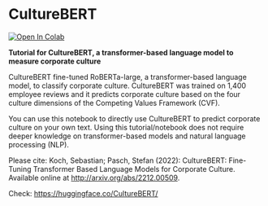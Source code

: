# CultureBERT
[![Open In Colab](https://colab.research.google.com/assets/colab-badge.svg)](https://githubtocolab.com/Stefan-Pasch/CultureBERT/blob/main/Tutorial_CultureBERT.ipynb)

**Tutorial for CultureBERT, a transformer-based language model to measure corporate culture**

CultureBERT fine-tuned RoBERTa-large, a transformer-based language model, to classify corporate culture. CultureBERT was trained on 1,400 employee reviews and it predicts corporate culture based on the four culture dimensions of the Competing Values Framework (CVF).

You can use this notebook to directly use CultureBERT to predict corporate culture on your own text. Using this tutorial/notebook does not require deeper knowledge on transformer-based models and natural language processing (NLP).  

Please cite: Koch, Sebastian; Pasch, Stefan (2022): CultureBERT: Fine-Tuning Transformer Based Language Models for Corporate Culture. Available online at http://arxiv.org/abs/2212.00509.

Check: https://huggingface.co/CultureBERT/
